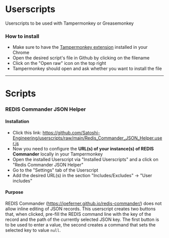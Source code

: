 # Userscripts

Userscripts to be used with Tampermonkey or Greasemonkey

### How to install

* Make sure to have the [Tampermonkey extension](https://chrome.google.com/webstore/detail/tampermonkey/dhdgffkkebhmkfjojejmpbldmpobfkfo) installed in your Chrome
* Open the desired script's file in Github by clicking on the filename
* Click on the "Open raw" icon on the top right
* Tampermonkey should open and ask whether you want to install the file

********

# Scripts

### REDIS Commander JSON Helper

#### Installation
* Click this link: https://github.com/Satoshi-Engineering/userscripts/raw/main/Redis_Commander_JSON_Helper.user.js
* Now you need to configure the __URL(s) of your instance(s) of REDIS Commander__ locally in your Tampermonkey
* Open the installed Userscript via "Installed Userscripts" and a click on "Redis Commander JSON Helper"
* Go to the "Settings" tab of the Userscript
* Add the desired URL(s) in the section "Includes/Excludes" -> "User includes"

#### Purpose
REDIS Commander (https://joeferner.github.io/redis-commander/) does not allow inline editing of JSON records. This userscript creates two buttons that, when clicked, pre-fill the REDIS command line with 
the key of the record and the path of the currently selected JSON key. The first button is to be used to enter a value, the second creates a command that sets the selected key to value `null`.
